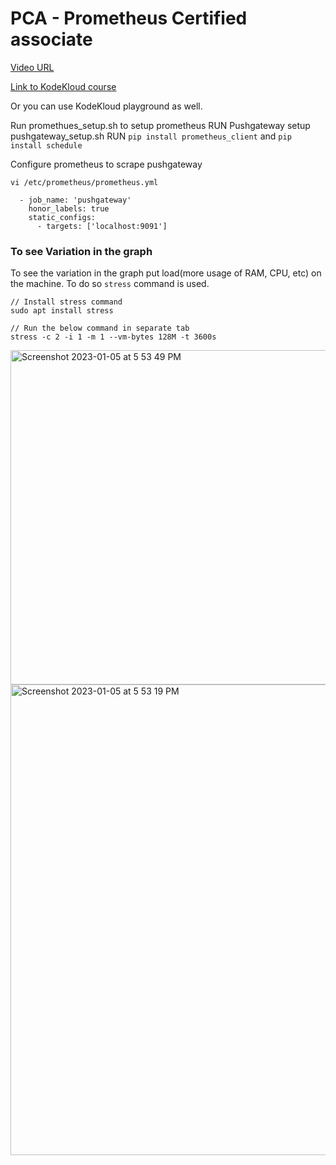 # PCA - Prometheus Certified associate

[Video URL](https://youtu.be/DWq8M3iN_O0)

[Link to KodeKloud course](https://kode.wiki/3YzkrWV)

Or you can use KodeKloud playground as well.

Run promethues_setup.sh to setup prometheus
RUN Pushgateway setup pushgateway_setup.sh
RUN `pip install prometheus_client` and `pip install schedule`

Configure prometheus to scrape pushgateway

`vi /etc/prometheus/prometheus.yml`

```
  - job_name: 'pushgateway'
    honor_labels: true
    static_configs:
      - targets: ['localhost:9091']
```
### To see Variation in the graph

To see the variation in the graph put load(more usage of RAM, CPU, etc) on the machine. To do so `stress` command is used. 
```
// Install stress command
sudo apt install stress

// Run the below command in separate tab
stress -c 2 -i 1 -m 1 --vm-bytes 128M -t 3600s
```
<img width="535" alt="Screenshot 2023-01-05 at 5 53 49 PM" src="https://user-images.githubusercontent.com/8190114/210779498-76daedb2-355e-494c-9ac3-fea5423f83f9.png">


<img width="753" alt="Screenshot 2023-01-05 at 5 53 19 PM" src="https://user-images.githubusercontent.com/8190114/210779450-32fbce29-ff5b-45d7-a70a-b0455fda413f.png">
